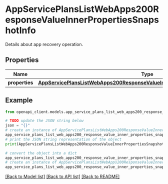 # AppServicePlansListWebApps200ResponseValueInnerPropertiesSnapshotInfo

Details about app recovery operation.

## Properties

Name | Type | Description | Notes
------------ | ------------- | ------------- | -------------
**properties** | [**AppServicePlansListWebApps200ResponseValueInnerPropertiesSnapshotInfoProperties**](AppServicePlansListWebApps200ResponseValueInnerPropertiesSnapshotInfoProperties.md) |  | [optional] 

## Example

```python
from openapi_client.models.app_service_plans_list_web_apps200_response_value_inner_properties_snapshot_info import AppServicePlansListWebApps200ResponseValueInnerPropertiesSnapshotInfo

# TODO update the JSON string below
json = "{}"
# create an instance of AppServicePlansListWebApps200ResponseValueInnerPropertiesSnapshotInfo from a JSON string
app_service_plans_list_web_apps200_response_value_inner_properties_snapshot_info_instance = AppServicePlansListWebApps200ResponseValueInnerPropertiesSnapshotInfo.from_json(json)
# print the JSON string representation of the object
print(AppServicePlansListWebApps200ResponseValueInnerPropertiesSnapshotInfo.to_json())

# convert the object into a dict
app_service_plans_list_web_apps200_response_value_inner_properties_snapshot_info_dict = app_service_plans_list_web_apps200_response_value_inner_properties_snapshot_info_instance.to_dict()
# create an instance of AppServicePlansListWebApps200ResponseValueInnerPropertiesSnapshotInfo from a dict
app_service_plans_list_web_apps200_response_value_inner_properties_snapshot_info_from_dict = AppServicePlansListWebApps200ResponseValueInnerPropertiesSnapshotInfo.from_dict(app_service_plans_list_web_apps200_response_value_inner_properties_snapshot_info_dict)
```
[[Back to Model list]](../README.md#documentation-for-models) [[Back to API list]](../README.md#documentation-for-api-endpoints) [[Back to README]](../README.md)



